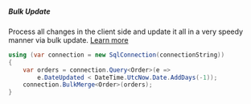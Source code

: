 <h5 class="center code-title">Bulk Update</h5>

Process all changes in the client side and update it all in a very speedy manner via bulk update. [Learn more](/operation/bulkupdate)

```csharp
using (var connection = new SqlConnection(connectionString))
{
    var orders = connection.Query<Order>(e =>
        e.DateUpdated < DateTime.UtcNow.Date.AddDays(-1));
    connection.BulkMerge<Order>(orders);
}
```